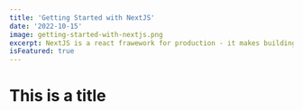 ```yaml
---
title: 'Getting Started with NextJS'
date: '2022-10-15'
image: getting-started-with-nextjs.png
excerpt: NextJS is a react frawework for production - it makes building fullstack React apps and sites a breeze and shops with built-in ssr.
isFeatured: true
---
```


# This is a title